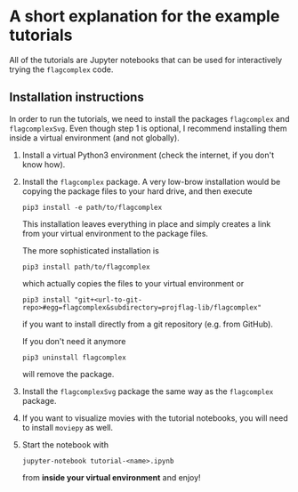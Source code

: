 # A short explanation for the example tutorials

All of the tutorials are Jupyter notebooks that can be used for interactively trying
the `flagcomplex` code.

## Installation instructions

In order to run the tutorials, we need to install the packages `flagcomplex` and `flagcomplexSvg`.
Even though step 1 is optional, I recommend installing them inside a virtual environment (and not globally).

1. Install a virtual Python3 environment (check the internet, if you don't know how).
2. Install the `flagcomplex` package. A very low-brow installation would be copying the
    package files to your hard drive, and then execute
    ```
   pip3 install -e path/to/flagcomplex
    ```
   This installation leaves everything in place and simply creates a link from your virtual environment
   to the package files.
   
   The more sophisticated installation is
   ```
   pip3 install path/to/flagcomplex
    ```
   which actually copies the files to your virtual environment or
   
   ```
   pip3 install "git+<url-to-git-repo>#egg=flagcomplex&subdirectory=projflag-lib/flagcomplex"
   ```
   if you want to install directly from a git repository (e.g. from GitHub).
   
   If you don't need it anymore
   ```
   pip3 uninstall flagcomplex
   ```
   will remove the package.

3. Install the `flagcomplexSvg` package the same way as the `flagcomplex` package.
   
4. If you want to visualize movies with the tutorial notebooks, you will
   need to install `moviepy` as well.
5. Start the notebook with
   ```
   jupyter-notebook tutorial-<name>.ipynb
   ```
   from **inside your virtual environment** and enjoy!
   
